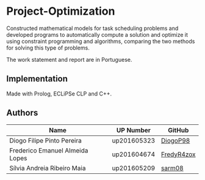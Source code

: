 # Project-Optimization
Constructed mathematical models for task scheduling problems and developed programs to automatically compute a solution and optimize it using constraint programming and algorithms, comparing the two methods for solving this type of problems.

The work statement and report are in Portuguese.


## Implementation
Made with Prolog, ECLiPSe CLP and C++.


## Authors
| Name                            | UP Number   | GitHub                                          |
| ------------------------------- | ----------- | ----------------------------------------------- |
| Diogo Filipe Pinto Pereira      | up201605323 | [DiogoP98](https://github.com/DiogoP98)         |
| Frederico Emanuel Almeida Lopes | up201604674 | [FredyR4zox](https://www.github.com/FredyR4zox) |
| Sílvia Andreia Ribeiro Maia     | up201605209 | [sarm08](https://github.com/sarm08)             |
